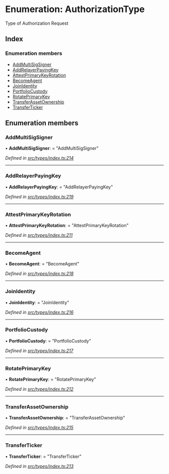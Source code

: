 # Enumeration: AuthorizationType

Type of Authorization Request

## Index

### Enumeration members

* [AddMultiSigSigner](authorizationtype.md#addmultisigsigner)
* [AddRelayerPayingKey](authorizationtype.md#addrelayerpayingkey)
* [AttestPrimaryKeyRotation](authorizationtype.md#attestprimarykeyrotation)
* [BecomeAgent](authorizationtype.md#becomeagent)
* [JoinIdentity](authorizationtype.md#joinidentity)
* [PortfolioCustody](authorizationtype.md#portfoliocustody)
* [RotatePrimaryKey](authorizationtype.md#rotateprimarykey)
* [TransferAssetOwnership](authorizationtype.md#transferassetownership)
* [TransferTicker](authorizationtype.md#transferticker)

## Enumeration members

###  AddMultiSigSigner

• **AddMultiSigSigner**: = "AddMultiSigSigner"

*Defined in [src/types/index.ts:214](https://github.com/PolymathNetwork/polymesh-sdk/blob/44d12f59/src/types/index.ts#L214)*

___

###  AddRelayerPayingKey

• **AddRelayerPayingKey**: = "AddRelayerPayingKey"

*Defined in [src/types/index.ts:219](https://github.com/PolymathNetwork/polymesh-sdk/blob/44d12f59/src/types/index.ts#L219)*

___

###  AttestPrimaryKeyRotation

• **AttestPrimaryKeyRotation**: = "AttestPrimaryKeyRotation"

*Defined in [src/types/index.ts:211](https://github.com/PolymathNetwork/polymesh-sdk/blob/44d12f59/src/types/index.ts#L211)*

___

###  BecomeAgent

• **BecomeAgent**: = "BecomeAgent"

*Defined in [src/types/index.ts:218](https://github.com/PolymathNetwork/polymesh-sdk/blob/44d12f59/src/types/index.ts#L218)*

___

###  JoinIdentity

• **JoinIdentity**: = "JoinIdentity"

*Defined in [src/types/index.ts:216](https://github.com/PolymathNetwork/polymesh-sdk/blob/44d12f59/src/types/index.ts#L216)*

___

###  PortfolioCustody

• **PortfolioCustody**: = "PortfolioCustody"

*Defined in [src/types/index.ts:217](https://github.com/PolymathNetwork/polymesh-sdk/blob/44d12f59/src/types/index.ts#L217)*

___

###  RotatePrimaryKey

• **RotatePrimaryKey**: = "RotatePrimaryKey"

*Defined in [src/types/index.ts:212](https://github.com/PolymathNetwork/polymesh-sdk/blob/44d12f59/src/types/index.ts#L212)*

___

###  TransferAssetOwnership

• **TransferAssetOwnership**: = "TransferAssetOwnership"

*Defined in [src/types/index.ts:215](https://github.com/PolymathNetwork/polymesh-sdk/blob/44d12f59/src/types/index.ts#L215)*

___

###  TransferTicker

• **TransferTicker**: = "TransferTicker"

*Defined in [src/types/index.ts:213](https://github.com/PolymathNetwork/polymesh-sdk/blob/44d12f59/src/types/index.ts#L213)*
